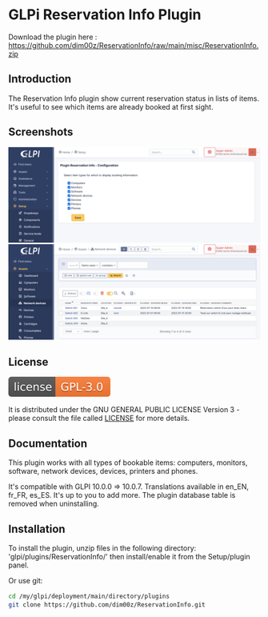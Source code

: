 # GLPi Reservation Info Plugin

Download the plugin here : https://github.com/dim00z/ReservationInfo/raw/main/misc/ReservationInfo.zip

## Introduction

The Reservation Info plugin show current reservation status in lists of items. It's useful to see which items are already booked at first sight.

## Screenshots

![Screenshot](./misc/ReservationInfo_Config.png)
![Screenshot](./misc/ReservationInfo_NetworkDevices.png)

## License

![license](./misc/GPLv3.0.svg)

It is distributed under the GNU GENERAL PUBLIC LICENSE Version 3 - please consult the file called [LICENSE](https://raw.githubusercontent.com/dim00z/ReservationInfo/main/LICENSE) for more details.

## Documentation

This plugin works with all types of bookable items: computers, monitors, software, network devices, devices, printers and phones.

It's compatible with GLPI 10.0.0 => 10.0.7. Translations available in en_EN, fr_FR, es_ES. It's up to you to add more.
The plugin database table is removed when uninstalling.

## Installation

To install the plugin, unzip files in the following directory:
'glpi/plugins/ReservationInfo/'
then install/enable it from the Setup/plugin panel.

Or use git:

```sh
cd /my/glpi/deployment/main/directory/plugins
git clone https://github.com/dim00z/ReservationInfo.git
```

